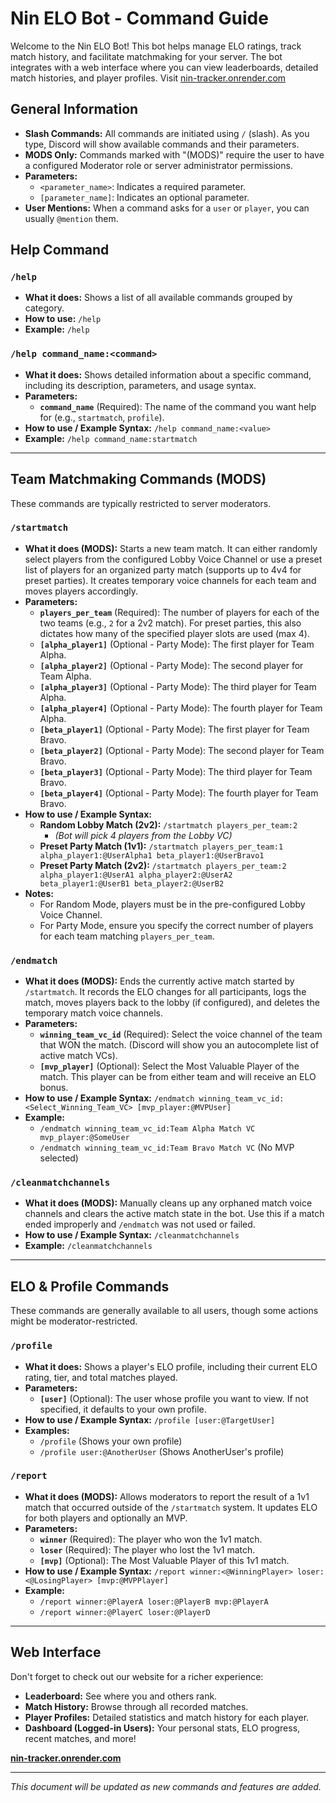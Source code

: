 # Nin ELO Bot - Command Guide

Welcome to the Nin ELO Bot! This bot helps manage ELO ratings, track match history, and facilitate matchmaking for your server.
The bot integrates with a web interface where you can view leaderboards, detailed match histories, and player profiles. 
Visit [nin-tracker.onrender.com]([https://nin-tracker.onrender.com/])

## General Information

*   **Slash Commands:** All commands are initiated using `/` (slash). As you type, Discord will show available commands and their parameters.
*   **MODS Only:** Commands marked with "(MODS)" require the user to have a configured Moderator role or server administrator permissions.
*   **Parameters:** 
    *   `<parameter_name>`: Indicates a required parameter.
    *   `[parameter_name]`: Indicates an optional parameter.
*   **User Mentions:** When a command asks for a `user` or `player`, you can usually `@mention` them.

## Help Command

### `/help`
*   **What it does:** Shows a list of all available commands grouped by category.
*   **How to use:** `/help`
*   **Example:** `/help`

### `/help command_name:<command>`
*   **What it does:** Shows detailed information about a specific command, including its description, parameters, and usage syntax.
*   **Parameters:**
    *   **`command_name`** (Required): The name of the command you want help for (e.g., `startmatch`, `profile`).
*   **How to use / Example Syntax:** `/help command_name:<value>`
*   **Example:** `/help command_name:startmatch`

---

## Team Matchmaking Commands (MODS)

These commands are typically restricted to server moderators.

### `/startmatch`
*   **What it does (MODS):** Starts a new team match. It can either randomly select players from the configured Lobby Voice Channel or use a preset list of players for an organized party match (supports up to 4v4 for preset parties). It creates temporary voice channels for each team and moves players accordingly.
*   **Parameters:**
    *   **`players_per_team`** (Required): The number of players for each of the two teams (e.g., `2` for a 2v2 match). For preset parties, this also dictates how many of the specified player slots are used (max 4).
    *   **`[alpha_player1]`** (Optional - Party Mode): The first player for Team Alpha.
    *   **`[alpha_player2]`** (Optional - Party Mode): The second player for Team Alpha.
    *   **`[alpha_player3]`** (Optional - Party Mode): The third player for Team Alpha.
    *   **`[alpha_player4]`** (Optional - Party Mode): The fourth player for Team Alpha.
    *   **`[beta_player1]`** (Optional - Party Mode): The first player for Team Bravo.
    *   **`[beta_player2]`** (Optional - Party Mode): The second player for Team Bravo.
    *   **`[beta_player3]`** (Optional - Party Mode): The third player for Team Bravo.
    *   **`[beta_player4]`** (Optional - Party Mode): The fourth player for Team Bravo.
*   **How to use / Example Syntax:**
    *   **Random Lobby Match (2v2):** `/startmatch players_per_team:2`
        *   *(Bot will pick 4 players from the Lobby VC)*
    *   **Preset Party Match (1v1):** `/startmatch players_per_team:1 alpha_player1:@UserAlpha1 beta_player1:@UserBravo1`
    *   **Preset Party Match (2v2):** `/startmatch players_per_team:2 alpha_player1:@UserA1 alpha_player2:@UserA2 beta_player1:@UserB1 beta_player2:@UserB2`
*   **Notes:**
    *   For Random Mode, players must be in the pre-configured Lobby Voice Channel.
    *   For Party Mode, ensure you specify the correct number of players for each team matching `players_per_team`.

### `/endmatch`
*   **What it does (MODS):** Ends the currently active match started by `/startmatch`. It records the ELO changes for all participants, logs the match, moves players back to the lobby (if configured), and deletes the temporary match voice channels.
*   **Parameters:**
    *   **`winning_team_vc_id`** (Required): Select the voice channel of the team that WON the match. (Discord will show you an autocomplete list of active match VCs).
    *   **`[mvp_player]`** (Optional): Select the Most Valuable Player of the match. This player can be from either team and will receive an ELO bonus.
*   **How to use / Example Syntax:** `/endmatch winning_team_vc_id:<Select_Winning_Team_VC> [mvp_player:@MVPUser]`
*   **Example:**
    *   `/endmatch winning_team_vc_id:Team Alpha Match VC mvp_player:@SomeUser`
    *   `/endmatch winning_team_vc_id:Team Bravo Match VC` (No MVP selected)

### `/cleanmatchchannels`
*   **What it does (MODS):** Manually cleans up any orphaned match voice channels and clears the active match state in the bot. Use this if a match ended improperly and `/endmatch` was not used or failed.
*   **How to use / Example Syntax:** `/cleanmatchchannels`
*   **Example:** `/cleanmatchchannels`

---

## ELO & Profile Commands

These commands are generally available to all users, though some actions might be moderator-restricted.

### `/profile`
*   **What it does:** Shows a player's ELO profile, including their current ELO rating, tier, and total matches played.
*   **Parameters:**
    *   **`[user]`** (Optional): The user whose profile you want to view. If not specified, it defaults to your own profile.
*   **How to use / Example Syntax:** `/profile [user:@TargetUser]`
*   **Examples:**
    *   `/profile` (Shows your own profile)
    *   `/profile user:@AnotherUser` (Shows AnotherUser's profile)

### `/report`
*   **What it does (MODS):** Allows moderators to report the result of a 1v1 match that occurred outside of the `/startmatch` system. It updates ELO for both players and optionally an MVP.
*   **Parameters:**
    *   **`winner`** (Required): The player who won the 1v1 match.
    *   **`loser`** (Required): The player who lost the 1v1 match.
    *   **`[mvp]`** (Optional): The Most Valuable Player of this 1v1 match.
*   **How to use / Example Syntax:** `/report winner:<@WinningPlayer> loser:<@LosingPlayer> [mvp:@MVPPlayer]`
*   **Example:**
    *   `/report winner:@PlayerA loser:@PlayerB mvp:@PlayerA`
    *   `/report winner:@PlayerC loser:@PlayerD`

---

## Web Interface

Don't forget to check out our website for a richer experience:
*   **Leaderboard:** See where you and others rank.
*   **Match History:** Browse through all recorded matches.
*   **Player Profiles:** Detailed statistics and match history for each player.
*   **Dashboard (Logged-in Users):** Your personal stats, ELO progress, recent matches, and more!

**[nin-tracker.onrender.com]((https://nin-tracker.onrender.com/))**

---

*This document will be updated as new commands and features are added.*
